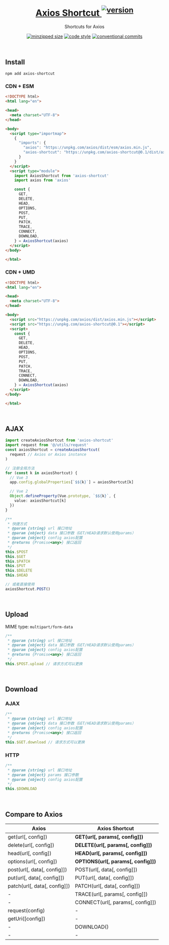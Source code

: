 <h1 align="center">
  <a href="https://npmjs.com/package/axios-shortcut" target="_blank" rel="noopener noreferrer">
    Axios Shortcut <sup><img alt="version" src="https://versionbadg.es/cloydlau/axios-shortcut.svg"></sup>
  </a>
</h1>

<p align="center">
  Shortcuts for Axios
</p>

<p align="center">
  <a href="https://bundlephobia.com/package/axios-shortcut"><img alt="minzipped size" src="https://img.shields.io/bundlephobia/minzip/axios-shortcut"></a>
  <a href="https://eslint.org"><img alt="code style" src="https://img.shields.io/badge/code_style-ESLint-4B32C3.svg?logo=eslint"></a>
  <a href="https://conventionalcommits.org"><img alt="conventional commits" src="https://img.shields.io/badge/commits-Conventional-FE5196.svg?logo=conventionalcommits&logoColor=white"></a>
</p>

<br>

## Install

```shell
npm add axios-shortcut
```

### CDN + ESM

```html
<!DOCTYPE html>
<html lang="en">

<head>
  <meta charset="UTF-8">
</head>

<body>
  <script type="importmap">
    {
      "imports": {
        "axios": "https://unpkg.com/axios/dist/esm/axios.min.js",
        "axios-shortcut": "https://unpkg.com/axios-shortcut@0.1/dist/axios-shortcut.mjs"
      }
    }
  </script>
  <script type="module">
    import AxiosShortcut from 'axios-shortcut'
    import axios from 'axios'

    const {
      GET,
      DELETE,
      HEAD,
      OPTIONS,
      POST,
      PUT,
      PATCH,
      TRACE,
      CONNECT,
      DOWNLOAD,
    } = AxiosShortcut(axios)
  </script>
</body>

</html>

```

### CDN + UMD

```html
<!DOCTYPE html>
<html lang="en">

<head>
  <meta charset="UTF-8">
</head>

<body>
  <script src="https://unpkg.com/axios/dist/axios.min.js"></script>
  <script src="https://unpkg.com/axios-shortcut@0.1"></script>
  <script>
    const {
      GET,
      DELETE,
      HEAD,
      OPTIONS,
      POST,
      PUT,
      PATCH,
      TRACE,
      CONNECT,
      DOWNLOAD,
    } = AxiosShortcut(axios)
  </script>
</body>

</html>
```

<br>

## AJAX

```ts
import createAxiosShortcut from 'axios-shortcut'
import request from '@/utils/request'
const axiosShortcut = createAxiosShortcut(
  request // Axios or Axios instance
)

// 注册全局方法
for (const k in axiosShortcut) {
  // Vue 3
  app.config.globalProperties[`$${k}`] = axiosShortcut[k]

  // Vue 2
  Object.defineProperty(Vue.prototype, `$${k}`, {
    value: axiosShortcut[k]
  })
}

/**
 * 快捷方式
 * @param {string} url 接口地址
 * @param {object} data 接口参数（GET/HEAD请求默认使用params）
 * @param {object} config axios配置
 * @returns {Promise<any>} 接口返回
 */
this.$POST
this.$GET
this.$PATCH
this.$PUT
this.$DELETE
this.$HEAD

// 或者直接使用
axiosShortcut.POST()
```

<br>

## Upload

MIME type: `multipart/form-data`

```ts
/**
 * @param {string} url 接口地址
 * @param {object} data 接口参数（GET/HEAD请求默认使用params）
 * @param {object} config axios配置
 * @returns {Promise<any>} 接口返回
 */
this.$POST.upload // 请求方式可以更换
```

<br>

## Download

### AJAX

```ts
/**
 * @param {string} url 接口地址
 * @param {object} data 接口参数（GET/HEAD请求默认使用params）
 * @param {object} config axios配置
 * @returns {Promise<any>} 接口返回
 */
this.$GET.download // 请求方式可以更换
```

### HTTP

```ts
/**
 * @param {string} url 接口地址
 * @param {object} params 接口参数
 * @param {object} config axios配置
 */
this.$DOWNLOAD
```

<br>

## Compare to Axios

| Axios                        | Axios Shortcut                       |
| ---------------------------- | ------------------------------------ |
| get(url[, config])           | **GET(url[, params[, config]])**     |
| delete(url[, config])        | **DELETE(url[, params[, config]])**  |
| head(url[, config])          | **HEAD(url[, params[, config]])**    |
| options(url[, config])       | **OPTIONS(url[, params[, config]])** |
| post(url[, data[, config]])  | POST(url[, data[, config]])          |
| put(url[, data[, config]])   | PUT(url[, data[, config]])           |
| patch(url[, data[, config]]) | PATCH(url[, data[, config]])         |
| -                            | TRACE(url[, params[, config]])       |
| -                            | CONNECT(url[, params[, config]])     |
| request(config)              | -                                    |
| getUri([config])             | -                                    |
| -                            | DOWNLOAD()                           |
| -                            | -                                    |

